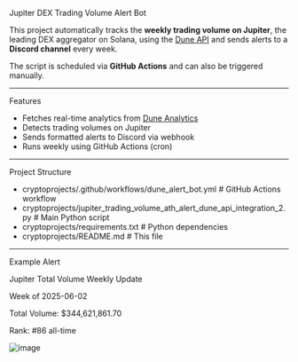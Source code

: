 Jupiter DEX Trading Volume Alert Bot

This project automatically tracks the **weekly trading volume on Jupiter**, the leading DEX aggregator on Solana, using the [Dune API](https://dune.com/docs/api/) and sends alerts to a **Discord channel** every week.

The script is scheduled via **GitHub Actions** and can also be triggered manually.

---

Features

- Fetches real-time analytics from [Dune Analytics](https://dune.com/)
- Detects trading volumes on Jupiter
- Sends formatted alerts to Discord via webhook
- Runs weekly using GitHub Actions (cron)

---

Project Structure

- cryptoprojects/.github/workflows/dune_alert_bot.yml # GitHub Actions workflow
- cryptoprojects/jupiter_trading_volume_ath_alert_dune_api_integration_2.py # Main Python script
- cryptoprojects/requirements.txt # Python dependencies
- cryptoprojects/README.md # This file


---


Example Alert

Jupiter Total Volume Weekly Update

Week of 2025-06-02

Total Volume: $344,621,861.70

Rank: #86 all-time

![image](https://github.com/user-attachments/assets/acf3374d-d0d9-4ed4-9ea2-ea78b99e8748)

